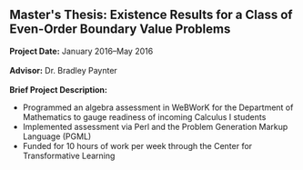 ## Master's Thesis: Existence Results for a Class of Even-Order Boundary Value Problems

**Project Date:** January 2016&ndash;May 2016
<br><br>
**Advisor:** Dr. Bradley Paynter
<br><br>
**Brief Project Description:** 

- Programmed an algebra assessment in WeBWorK for the Department of Mathematics to gauge readiness of incoming Calculus I students
- Implemented assessment via Perl and the Problem Generation Markup Language (PGML)
- Funded for 10 hours of work per week through the Center for Transformative Learning
